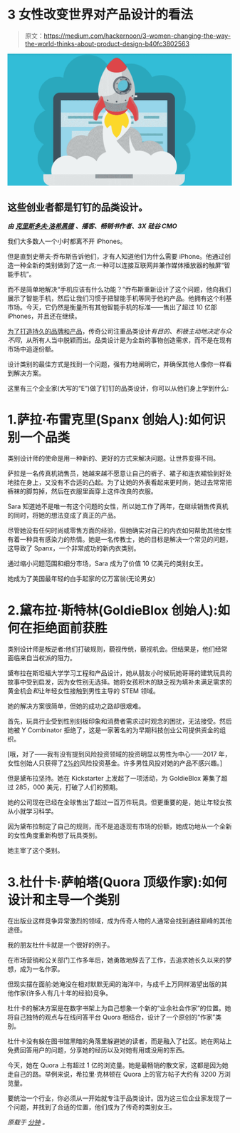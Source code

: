 # 3 女性改变世界对产品设计的看法

> 原文：<https://medium.com/hackernoon/3-women-changing-the-way-the-world-thinks-about-product-design-b40fc3802563>

![](img/72ee535f5fb29c1fc2bd2ce97889f519.png)

## 这些创业者都是钉钉的品类设计。

***由*** [***克里斯多夫·洛希黑德***](https://medium.com/u/3934b96aef26?source=post_page-----b40fc3802563--------------------------------) ***、播客、畅销书作者、3X 硅谷 CMO***

我们大多数人一个小时都离不开 iPhones。

但是直到史蒂夫·乔布斯告诉他们，才有人知道他们为什么需要 iPhone。他通过创造一种全新的类别做到了这一点:一种可以连接互联网并兼作媒体播放器的触屏“智能手机”。

而不是简单地解决“手机应该有什么功能？”乔布斯重新设计了这个问题，他向我们展示了智能手机，然后让我们习惯于把智能手机等同于他的产品。他拥有这个利基市场。今天，它仍然是衡量所有其他智能手机的标准——售出了超过 10 亿部 iPhones，并且还在继续。

[为了打造持久的品牌和产品](https://www.minutesmagazine.com/heidizak/the-remote-worker-craze-isnt-best-for-every-business/)，传奇公司注重品类设计*有目的、积极主动地决定与众不同*，从所有人当中脱颖而出。品类设计是为全新的事物创造需求，而不是在现有市场中追逐份额。

设计类别的最佳方式是找到一个问题，强有力地阐明它，并确保其他人像你一样看到解决方案。

这里有三个企业家(大写的“E”)做了钉钉的品类设计，你可以从他们身上学到什么:

# 1.萨拉·布雷克里(Spanx 创始人):如何识别一个品类

类别设计师的使命是用一种新的、更好的方式来解决问题。让世界变得不同。

萨拉是一名传真机销售员，她越来越不愿意让自己的裤子、裙子和连衣裙恰到好处地挂在身上，又没有不合适的凸起。为了让她的外表看起来更时尚，她过去常常把裤袜的脚剪掉，然后在衣服里面穿上这件改良的衣服。

Sara 知道她不是唯一有这个问题的女性，所以她工作了两年，在继续销售传真机的同时，将她的想法变成了真正的产品。

尽管她没有任何时尚或零售方面的经验，但她确实对自己的内衣如何帮助其他女性有着一种具有感染力的热情。她是一名传教士，她的目标是解决一个常见的问题，这导致了 Spanx，一个非常成功的新内衣类别。

通过缩小问题范围和细分市场，Sara 成为了价值 10 亿美元的类别女王。

她成为了美国最年轻的白手起家的亿万富翁(无论男女)

# 2.黛布拉·斯特林(GoldieBlox 创始人):如何在拒绝面前获胜

类别设计师是叛逆者:他们打破规则，藐视传统，藐视机会。但结果是，他们经常面临来自当权派的阻力。

黛布拉在斯坦福大学学习工程和产品设计，她从朋友小时候玩她哥哥的建筑玩具的故事中受到启发，因为女性别无选择。她将女孩积木的缺乏视为填补未满足需求的黄金机会*和*让年轻女性接触到男性主导的 STEM 领域。

她的解决方案很简单，但她的成功之路却很艰难。

首先，玩具行业受到性别刻板印象和消费者需求过时观念的困扰，无法接受。然后她被 Y Combinator 拒绝了，这是一家著名的为早期科技创业公司提供资金的组织。

[哦，对了——我有没有提到风险投资领域的投资明显以男性为中心——2017 年，女性创始人只获得了[2%的](http://fortune.com/2018/01/31/female-founders-venture-capital-2017/)风险投资基金。许多男性风投对她的产品不感兴趣。]

但是黛布拉坚持。她在 Kickstarter 上发起了一项活动，为 GoldieBlox 筹集了超过 285，000 美元，打破了人们的预期。

她的公司现在已经在全球售出了超过一百万件玩具。但更重要的是，她让年轻女孩从小就学习科学。

因为黛布拉制定了自己的规则，而不是追逐现有市场的份额，她成功地从一个全新的女性角度重新构想了玩具类别。

她主宰了这个类别。

# 3.杜什卡·萨帕塔(Quora 顶级作家):如何设计和主导一个类别

在出版业这样竞争异常激烈的领域，成为传奇人物的人通常会找到通往巅峰的其他途径。

我的朋友杜什卡就是一个很好的例子。

在市场营销和公关部门工作多年后，她勇敢地辞去了工作，去追求她长久以来的梦想，成为一名作家。

但现实摆在面前:她淹没在相对默默无闻的海洋中，与成千上万同样渴望出版的其他作家(许多人有几十年的经验)竞争。

杜什卡的解决方案是在数字书架上为自己想象一个新的“业余社会作家”的位置。她将自己独特的观点与在线问答平台 Quora 相结合，设计了一个原创的“作家”类别。

杜什卡没有躲在图书馆黑暗的角落里躲避她的读者，而是融入了社区。她在网站上免费回答用户的问题，分享她的经历以及对她有用或没用的东西。

今天，她在 Quora 上有超过 1 亿的浏览量。她是最畅销的散文家，这都是因为她走自己的路。举例来说，希拉里·克林顿在 Quora 上的官方帖子大约有 3200 万浏览量。

要统治一个行业，你必须从一开始就专注于品类设计。因为这三位企业家发现了一个问题，并找到了合适的位置，他们成为了传奇的类别女王。

*原载于* [*分钟*](http://www.minutesmagazine.com) *。*